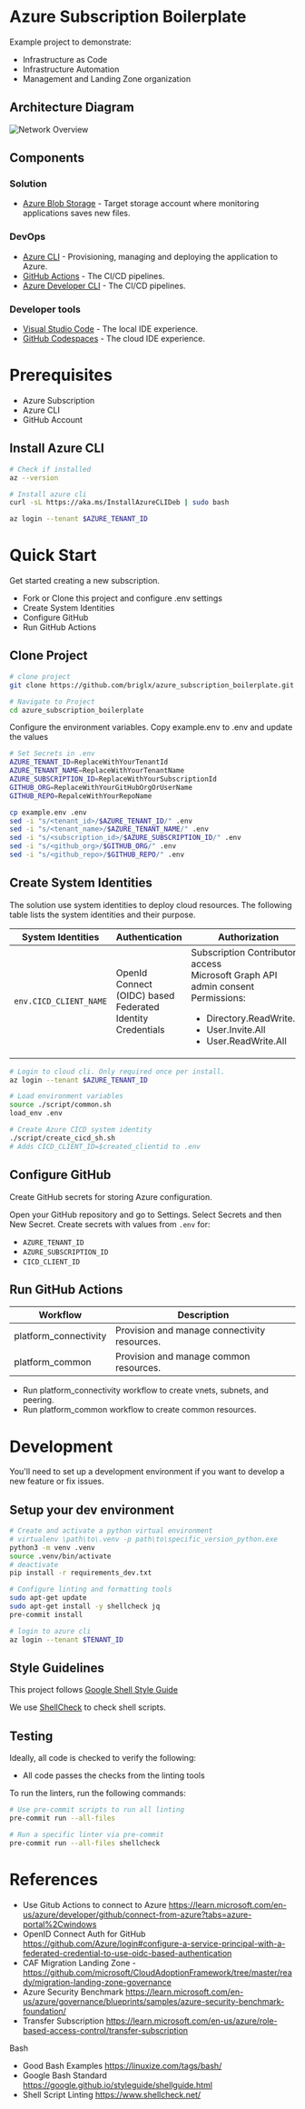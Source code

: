 # Azure Subscription Boilerplate

Example project to demonstrate:

* Infrastructure as Code
* Infrastructure Automation
* Management and Landing Zone organization

## Architecture Diagram

![Network Overview](docs/networkoverview.svg "Network Overview")

## Components

### Solution

- [Azure Blob Storage](https://azure.microsoft.com/en-us/products/storage/blobs/) - Target storage account where monitoring applications saves new files.

### DevOps

- [Azure CLI](https://learn.microsoft.com/cli/azure/install-azure-cli) - Provisioning, managing and deploying the application to Azure.
- [GitHub Actions](https://github.com/features/actions) - The CI/CD pipelines.
- [Azure Developer CLI](https://learn.microsoft.com/azure/developer/azure-developer-cli/overview) - The CI/CD pipelines.

### Developer tools

- [Visual Studio Code](https://code.visualstudio.com/) - The local IDE experience.
- [GitHub Codespaces](https://github.com/features/codespaces) - The cloud IDE experience.

# Prerequisites

- Azure Subscription
- Azure CLI
- GitHub Account

## Install Azure CLI

```bash
# Check if installed
az --version

# Install azure cli
curl -sL https://aka.ms/InstallAzureCLIDeb | sudo bash

az login --tenant $AZURE_TENANT_ID
```

# Quick Start

Get started creating a new subscription.

* Fork or Clone this project and configure .env settings
* Create System Identities
* Configure GitHub
* Run GitHub Actions

## Clone Project

```bash
# clone project
git clone https://github.com/briglx/azure_subscription_boilerplate.git

# Navigate to Project
cd azure_subscription_boilerplate
```

Configure the environment variables. Copy example.env to .env and update the values

```bash
# Set Secrets in .env
AZURE_TENANT_ID=ReplaceWithYourTenantId
AZURE_TENANT_NAME=ReplaceWithYourTenantName
AZURE_SUBSCRIPTION_ID=ReplaceWithYourSubscriptionId
GITHUB_ORG=ReplaceWithYourGitHubOrgOrUserName
GITHUB_REPO=RepalceWithYourRepoName

cp example.env .env
sed -i "s/<tenant_id>/$AZURE_TENANT_ID/" .env
sed -i "s/<tenant_name>/$AZURE_TENANT_NAME/" .env
sed -i "s/<subscription_id>/$AZURE_SUBSCRIPTION_ID/" .env
sed -i "s/<github_org>/$GITHUB_ORG/" .env
sed -i "s/<github_repo>/$GITHUB_REPO/" .env
```
## Create System Identities

The solution use system identities to deploy cloud resources. The following table lists the system identities and their purpose.

| System Identities           | Authentication                                             | Authorization                                                                                                                                                                  | Purpose                                                        |
| --------------------------- | ---------------------------------------------------------- | ------------------------------------------------------------------------------------------------------------------------------------------------------------------------------ | -------------------------------------------------------------- |
| `env.CICD_CLIENT_NAME`      | OpenId Connect (OIDC) based Federated Identity Credentials | Subscription Contributor access<br>Microsoft Graph API admin consent Permissions: <ul><li>Directory.ReadWrite.All</li><li>User.Invite.All</li><li>User.ReadWrite.All</li></ul> | Deploy cloud resources: <ul><li>connectivity resources</li><li>Common resources</li></ul>  |

```bash
# Login to cloud cli. Only required once per install.
az login --tenant $AZURE_TENANT_ID

# Load environment variables
source ./script/common.sh
load_env .env

# Create Azure CICD system identity
./script/create_cicd_sh.sh
# Adds CICD_CLIENT_ID=$created_clientid to .env
```

## Configure GitHub

Create GitHub secrets for storing Azure configuration.

Open your GitHub repository and go to Settings. Select Secrets and then New Secret. Create secrets with values from `.env` for:

- `AZURE_TENANT_ID`
- `AZURE_SUBSCRIPTION_ID`
- `CICD_CLIENT_ID`

## Run GitHub Actions

| Workflow | Description |
| -------- | ----------- |
| platform_connectivity | Provision and manage connectivity resources. |
| platform_common | Provision and manage common resources. |

* Run platform_connectivity workflow to create vnets, subnets, and peering.
* Run platform_common workflow to create common resources.

# Development

You'll need to set up a development environment if you want to develop a new feature or fix issues.

## Setup your dev environment

```bash
# Create and activate a python virtual environment
# virtualenv \path\to\.venv -p path\to\specific_version_python.exe
python3 -m venv .venv
source .venv/bin/activate
# deactivate
pip install -r requirements_dev.txt

# Configure linting and formatting tools
sudo apt-get update
sudo apt-get install -y shellcheck jq
pre-commit install

# login to azure cli
az login --tenant $TENANT_ID
```

## Style Guidelines

This project follows [Google Shell Style Guide](https://google.github.io/styleguide/shellguide.html)

We use [ShellCheck](https://www.shellcheck.net/) to check shell scripts.

## Testing

Ideally, all code is checked to verify the following:

- All code passes the checks from the linting tools

To run the linters, run the following commands:

```bash
# Use pre-commit scripts to run all linting
pre-commit run --all-files

# Run a specific linter via pre-commit
pre-commit run --all-files shellcheck
```

# References

- Use Gitub Actions to connect to Azure https://learn.microsoft.com/en-us/azure/developer/github/connect-from-azure?tabs=azure-portal%2Cwindows
- OpenID Connect Auth for GitHub https://github.com/Azure/login#configure-a-service-principal-with-a-federated-credential-to-use-oidc-based-authentication
- CAF Migration Landing Zone - https://github.com/microsoft/CloudAdoptionFramework/tree/master/ready/migration-landing-zone-governance
- Azure Security Benchmark https://learn.microsoft.com/en-us/azure/governance/blueprints/samples/azure-security-benchmark-foundation/
- Transfer Subscription https://learn.microsoft.com/en-us/azure/role-based-access-control/transfer-subscription

Bash

- Good Bash Examples https://linuxize.com/tags/bash/
- Google Bash Standard https://google.github.io/styleguide/shellguide.html
- Shell Script Linting https://www.shellcheck.net/
